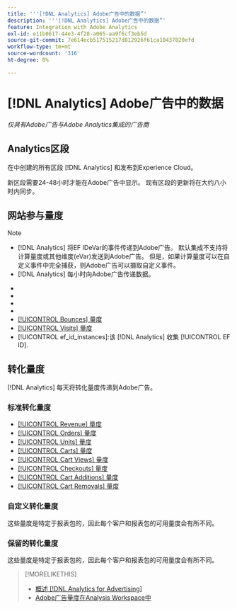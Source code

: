 ```yaml
---
title: '''[!DNL Analytics] Adobe广告中的数据”'
description: '''[!DNL Analytics] Adobe广告中的数据”'
feature: Integration with Adobe Analytics
exl-id: e11b0617-44e3-4f28-a065-aa9f6cf3eb5d
source-git-commit: 7e614ecb517515217d812926f61ca10437820efd
workflow-type: tm+mt
source-wordcount: '316'
ht-degree: 0%

---
```


# [!DNL Analytics] Adobe广告中的数据

*仅具有Adobe广告与Adobe Analytics集成的广告商*

## Analytics区段

在中创建的所有区段 [!DNL Analytics] 和发布到Experience Cloud。

新区段需要24-48小时才能在Adobe广告中显示。 现有区段的更新将在大约八小时内同步。

<!-- I added "metric" to some of the links below, even though it looks redundant, because of syntax limitations: If you use [!DNL] or [!UICONTROL] as the sole text of a link (such as [[!UICONTROL Revenue]], the tag is included in the link text (such as "[!UICONTROL Revenue]") when it's published. -->

## 网站参与量度

>[!NOTE]
>
>* [!DNL Analytics] 将EF IDeVar的事件传递到Adobe广告。  默认集成不支持将计算量度或其他维度(eVar)发送到Adobe广告。 但是，如果计算量度可以在自定义事件中完全捕获，则Adobe广告可以摄取自定义事件。
>* [!DNL Analytics] 每小时向Adobe广告传递数据。


* [!UICONTROL Timespent_secs_1stvisit]:访客首次访问期间在网站上花费的秒数。
* [!UICONTROL Timespent_secs_total]:在点击回顾窗口内的所有访问中在网站上花费的总秒数。
* [!UICONTROL Pageviews_1stvisit]:访客首次访问网站期间的页面查看次数。
* [!UICONTROL Pageviews_total]:点击回顾窗口内所有访问中网站上的页面查看总数。
* [[!UICONTROL Bounces] 量度](https://experienceleague.adobe.com/docs/analytics/components/metrics/bounces.html)
* [[!UICONTROL Visits] 量度](https://experienceleague.adobe.com/docs/analytics/components/metrics/visits.html)
* [!UICONTROL ef_id_instances]:该 [!DNL Analytics] 收集 [!UICONTROL EF ID].

## 转化量度

[!DNL Analytics] 每天将转化量度传递到Adobe广告。

### 标准转化量度

* [[!UICONTROL Revenue] 量度](https://experienceleague.adobe.com/docs/analytics/components/metrics/revenue.html)
* [[!UICONTROL Orders] 量度](https://experienceleague.adobe.com/docs/analytics/components/metrics/orders.html)
* [[!UICONTROL Units] 量度](https://experienceleague.adobe.com/docs/analytics/components/metrics/units.html)
* [[!UICONTROL Carts] 量度](https://experienceleague.adobe.com/docs/analytics/components/metrics/carts.html)
* [[!UICONTROL Cart Views] 量度](https://experienceleague.adobe.com/docs/analytics/components/metrics/cart-views.html)
* [[!UICONTROL Checkouts] 量度](https://experienceleague.adobe.com/docs/analytics/components/metrics/checkouts.html)
* [[!UICONTROL Cart Additions] 量度](https://experienceleague.adobe.com/docs/analytics/components/metrics/cart-additions.html)
* [[!UICONTROL Cart Removals] 量度](https://experienceleague.adobe.com/docs/analytics/components/metrics/cart-removals.html)

### 自定义转化量度

这些量度是特定于报表包的，因此每个客户和报表包的可用量度会有所不同。

### 保留的转化量度

这些量度是特定于报表包的，因此每个客户和报表包的可用量度会有所不同。

>[!MORELIKETHIS]
>
>* [概述 [!DNL Analytics for Advertising]](overview.md)
>* [Adobe广告量度在Analysis Workspace中](/help/integrations/analytics/advertising-metrics-in-analytics.md)

